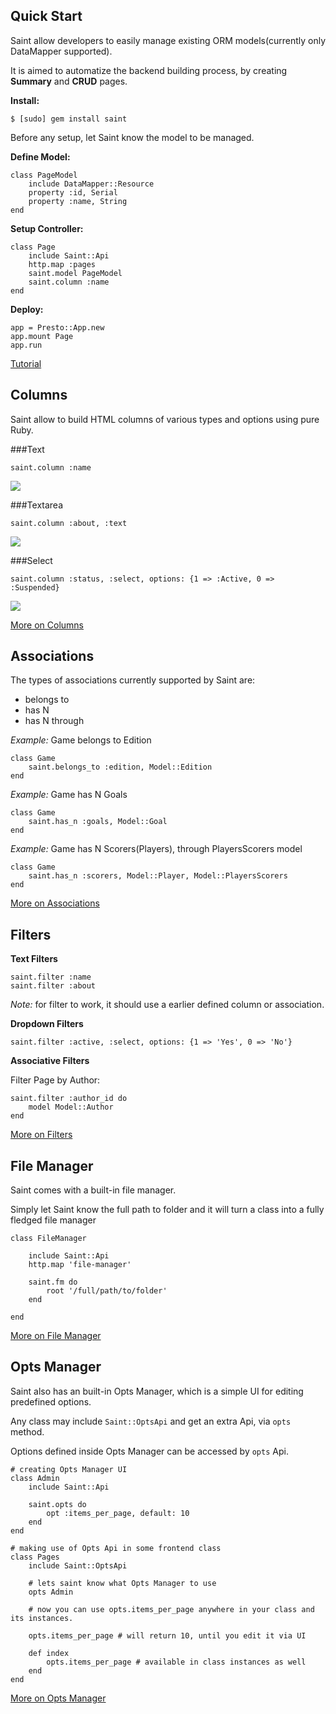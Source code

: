 Quick Start
---

Saint allow developers to easily manage existing ORM models(currently only DataMapper supported).

It is aimed to automatize the backend building process, by creating **Summary** and **CRUD** pages.

**Install:**

    $ [sudo] gem install saint

Before any setup, let Saint know the model to be managed.

**Define Model:**

    class PageModel
        include DataMapper::Resource
        property :id, Serial
        property :name, String
    end


**Setup Controller:**

    class Page
        include Saint::Api
        http.map :pages
        saint.model PageModel
        saint.column :name
    end


**Deploy:**

    app = Presto::App.new
    app.mount Page
    app.run


[Tutorial](http://demo.saintrb.org/)

Columns
---

Saint allow to build HTML columns of various types and options using pure Ruby.

###Text

    saint.column :name


<div class="screenshot-container">
<img src="http://saintrb.org/screenshots/columns/page-name.png" class="screenshot" />
</div>

###Textarea

    saint.column :about, :text


<div class="screenshot-container">
<img src="http://saintrb.org/screenshots/columns/page-meta_title.png" class="screenshot" />
</div>

###Select

    saint.column :status, :select, options: {1 => :Active, 0 => :Suspended}


<div class="screenshot-container">
<img src="http://saintrb.org/screenshots/columns/select.png" class="screenshot" />
</div>

[More on Columns](http://saintrb.org/Columns.md)


Associations
---

The types of associations currently supported by Saint are:

*   belongs to
*   has N
*   has N through

*Example:* Game belongs to Edition

    class Game
        saint.belongs_to :edition, Model::Edition
    end

*Example:*  Game has N Goals

    class Game
        saint.has_n :goals, Model::Goal
    end


*Example:* Game has N Scorers(Players), through PlayersScorers model

    class Game
        saint.has_n :scorers, Model::Player, Model::PlayersScorers
    end


[More on Associations](http://saintrb.org/Associations.md)

Filters
---

**Text Filters**

    saint.filter :name
    saint.filter :about


*Note:* for filter to work, it should use a earlier defined column or association.

**Dropdown Filters**

    saint.filter :active, :select, options: {1 => 'Yes', 0 => 'No'}


**Associative Filters**

Filter Page by Author:

    saint.filter :author_id do
        model Model::Author
    end


[More on Filters](http://saintrb.org/Filters.md)

File Manager
---

Saint comes with a built-in file manager.

Simply let Saint know the full path to folder and it will turn a class into a fully fledged file manager

    class FileManager

        include Saint::Api
        http.map 'file-manager'

        saint.fm do
            root '/full/path/to/folder'
        end

    end


[More on File Manager](http://saintrb.org/FileManager.md)


Opts Manager
---

Saint also has an built-in Opts Manager, which is a simple UI for editing predefined options.

Any class may include `Saint::OptsApi` and get an extra Api, via `opts` method.

Options defined inside Opts Manager can be accessed by `opts` Api.

    # creating Opts Manager UI
    class Admin
        include Saint::Api

        saint.opts do
            opt :items_per_page, default: 10
        end
    end

    # making use of Opts Api in some frontend class
    class Pages
        include Saint::OptsApi

        # lets saint know what Opts Manager to use
        opts Admin

        # now you can use opts.items_per_page anywhere in your class and its instances.

        opts.items_per_page # will return 10, until you edit it via UI

        def index
            opts.items_per_page # available in class instances as well
        end
    end


[More on Opts Manager](http://saintrb.org/OptsManager.md)
